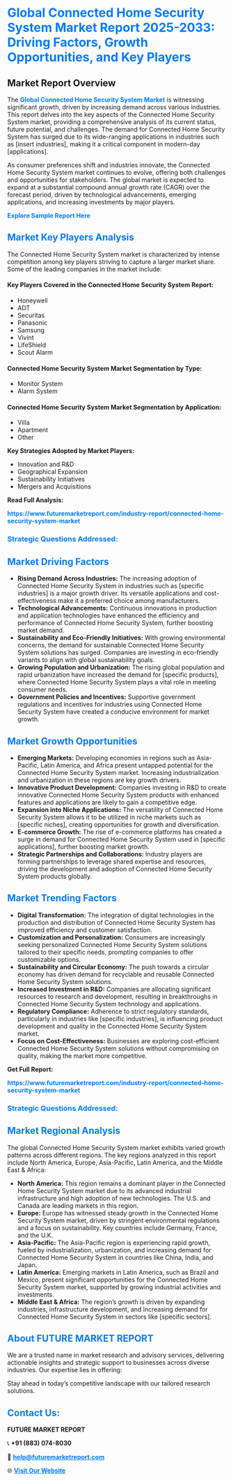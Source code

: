 <h1 style="color: #007BFF;">Global Connected Home Security System Market Report 2025-2033: Driving Factors, Growth Opportunities, and Key Players</h1>

<section id="overview">
<h2>Market Report Overview</h2>
<p>The <a href="https://www.futuremarketreport.com/industry-report/connected-home-security-system-market" style="color: #007BFF; text-decoration: none;"><strong>Global Connected Home Security System Market</strong></a> is witnessing significant growth, driven by increasing demand across various industries. This report delves into the key aspects of the Connected Home Security System market, providing a comprehensive analysis of its current status, future potential, and challenges. The demand for Connected Home Security System has surged due to its wide-ranging applications in industries such as [insert industries], making it a critical component in modern-day [applications].</p>
<p>As consumer preferences shift and industries innovate, the Connected Home Security System market continues to evolve, offering both challenges and opportunities for stakeholders. The global market is expected to expand at a substantial compound annual growth rate (CAGR) over the forecast period, driven by technological advancements, emerging applications, and increasing investments by major players.</p>
</section>

<section id="overview">
<p><a href="https://www.futuremarketreport.com/request-sample/reportId=93085" style="color: #007BFF; text-decoration: none;"><strong>Explore Sample Report Here</strong></a></p>
</section>

<section id="key-players">
<h2 style="color: #007BFF;">Market Key Players Analysis</h2>
<p>The Connected Home Security System market is characterized by intense competition among key players striving to capture a larger market share. Some of the leading companies in the market include:</p>
<h4>Key Players Covered in the Connected Home Security System Report:</h4>
<ul><li>Honeywell</li><li>ADT</li><li>Securitas</li><li>Panasonic</li><li>Samsung</li><li>Vivint</li><li>LifeShield</li><li>Scout Alarm</li></ul>
<h4>Connected Home Security System Market Segmentation by Type:</h4>
<ul><li>Monitor System</li><li>Alarm System</li></ul>

<h4>Connected Home Security System Market Segmentation by Application:</h4>
<ul><li>Villa</li><li>Apartment</li><li>Other</li></ul>
<p><strong>Key Strategies Adopted by Market Players:</strong></p>
<ul>
<li>Innovation and R&D</li>
<li>Geographical Expansion</li>
<li>Sustainability Initiatives</li>
<li>Mergers and Acquisitions</li>
</ul>
</section>

<section>
<p><strong>Read Full Analysis: </strong></p><a href="https://www.futuremarketreport.com/industry-report/connected-home-security-system-market" style="color: #007BFF; text-decoration: none;"><strong>https://www.futuremarketreport.com/industry-report/connected-home-security-system-market</strong></a>
<h3 style="color: #007BFF;">Strategic Questions Addressed:</h3>
</section>

<section id="driving-factors">
<h2 style="color: #007BFF;">Market Driving Factors</h2>
<ul>
<li><strong>Rising Demand Across Industries:</strong> The increasing adoption of Connected Home Security System in industries such as [specific industries] is a major growth driver. Its versatile applications and cost-effectiveness make it a preferred choice among manufacturers.</li>
<li><strong>Technological Advancements:</strong> Continuous innovations in production and application technologies have enhanced the efficiency and performance of Connected Home Security System, further boosting market demand.</li>
<li><strong>Sustainability and Eco-Friendly Initiatives:</strong> With growing environmental concerns, the demand for sustainable Connected Home Security System solutions has surged. Companies are investing in eco-friendly variants to align with global sustainability goals.</li>
<li><strong>Growing Population and Urbanization:</strong> The rising global population and rapid urbanization have increased the demand for [specific products], where Connected Home Security System plays a vital role in meeting consumer needs.</li>
<li><strong>Government Policies and Incentives:</strong> Supportive government regulations and incentives for industries using Connected Home Security System have created a conducive environment for market growth.</li>
</ul>
</section>

<section id="growth-opportunities">
<h2 style="color: #007BFF;">Market Growth Opportunities</h2>
<ul>
<li><strong>Emerging Markets:</strong> Developing economies in regions such as Asia-Pacific, Latin America, and Africa present untapped potential for the Connected Home Security System market. Increasing industrialization and urbanization in these regions are key growth drivers.</li>
<li><strong>Innovative Product Development:</strong> Companies investing in R&D to create innovative Connected Home Security System products with enhanced features and applications are likely to gain a competitive edge.</li>
<li><strong>Expansion into Niche Applications:</strong> The versatility of Connected Home Security System allows it to be utilized in niche markets such as [specific niches], creating opportunities for growth and diversification.</li>
<li><strong>E-commerce Growth:</strong> The rise of e-commerce platforms has created a surge in demand for Connected Home Security System used in [specific applications], further boosting market growth.</li>
<li><strong>Strategic Partnerships and Collaborations:</strong> Industry players are forming partnerships to leverage shared expertise and resources, driving the development and adoption of Connected Home Security System products globally.</li>
</ul>
</section>

<section id="trending-factors">
<h2 style="color: #007BFF;">Market Trending Factors</h2>
<ul>
<li><strong>Digital Transformation:</strong> The integration of digital technologies in the production and distribution of Connected Home Security System has improved efficiency and customer satisfaction.</li>
<li><strong>Customization and Personalization:</strong> Consumers are increasingly seeking personalized Connected Home Security System solutions tailored to their specific needs, prompting companies to offer customizable options.</li>
<li><strong>Sustainability and Circular Economy:</strong> The push towards a circular economy has driven demand for recyclable and reusable Connected Home Security System solutions.</li>
<li><strong>Increased Investment in R&D:</strong> Companies are allocating significant resources to research and development, resulting in breakthroughs in Connected Home Security System technology and applications.</li>
<li><strong>Regulatory Compliance:</strong> Adherence to strict regulatory standards, particularly in industries like [specific industries], is influencing product development and quality in the Connected Home Security System market.</li>
<li><strong>Focus on Cost-Effectiveness:</strong> Businesses are exploring cost-efficient Connected Home Security System solutions without compromising on quality, making the market more competitive.</li>
</ul>
</section>

<section>
<p><strong>Get Full Report: </strong></p><a href="https://www.futuremarketreport.com/industry-report/connected-home-security-system-market" style="color: #007BFF; text-decoration: none;"><strong>https://www.futuremarketreport.com/industry-report/connected-home-security-system-market</strong></a>
<h3 style="color: #007BFF;">Strategic Questions Addressed:</h3>
</section>


<section id="regional-analysis">
<h2 style="color: #007BFF;">Market Regional Analysis</h2>
<p>The global Connected Home Security System market exhibits varied growth patterns across different regions. The key regions analyzed in this report include North America, Europe, Asia-Pacific, Latin America, and the Middle East & Africa:</p>
<ul>
<li><strong>North America:</strong> This region remains a dominant player in the Connected Home Security System market due to its advanced industrial infrastructure and high adoption of new technologies. The U.S. and Canada are leading markets in this region.</li>
<li><strong>Europe:</strong> Europe has witnessed steady growth in the Connected Home Security System market, driven by stringent environmental regulations and a focus on sustainability. Key countries include Germany, France, and the U.K.</li>
<li><strong>Asia-Pacific:</strong> The Asia-Pacific region is experiencing rapid growth, fueled by industrialization, urbanization, and increasing demand for Connected Home Security System in countries like China, India, and Japan.</li>
<li><strong>Latin America:</strong> Emerging markets in Latin America, such as Brazil and Mexico, present significant opportunities for the Connected Home Security System market, supported by growing industrial activities and investments.</li>
<li><strong>Middle East & Africa:</strong> The region’s growth is driven by expanding industries, infrastructure development, and increasing demand for Connected Home Security System in sectors like [specific sectors].</li>
</ul>
</section>

<footer>
<h2 style="color: #007BFF;">About FUTURE MARKET REPORT</h2>
<p>We are a trusted name in market research and advisory services, delivering actionable insights and strategic support to businesses across diverse industries. Our expertise lies in offering:</p>

<p>Stay ahead in today’s competitive landscape with our tailored research solutions.</p>

<h2 style="color: #007BFF;">Contact Us:</h2>
<p><strong>FUTURE MARKET REPORT</strong></p>
<p>📞 <strong>+91 (883) 074-8030</strong></p>
<p>📧 <strong><a href="mailto:help@futuremarketreport.com" style="color: #007BFF;">help@futuremarketreport.com</a></strong></p>
<p>🌐 <strong><a href="https://www.futuremarketreport.com/" style="color: #007BFF;">Visit Our Website</a></strong></p>
</footer>